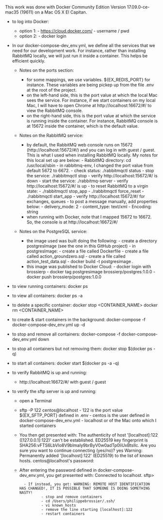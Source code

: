 This work was done with Docker Community Edition Version 17.09.0-ce-mac35 (19611) on a Mac OS X El Capitan.


- to log into Docker:
	- option 1:
			- https://cloud.docker.com/
			- username / pwd
	- option 2:
			- docker login


- In our docker-compose-dev_env.yml, we define all the services that we need for our development work. For instance, rather than installing RabbitMQ locally, we will just run it inside a container. This helps be efficient quickly.
	- Notes on the ports section:
		- for some mappings, we use variables. ${EX_REDIS_PORT} for instance. These variables are being pickep up from the file .env at the root of the project.
		- on the left-hand side, this is the port value at which the local Mac sees the service. For instance, if we start containers on my local Mac, I will have to open Chrome at http://localhost:16672/#/ to view the RabbitMQ console.
		- on the right-hand side, this is the port value at which the service is running inside the container. For instance, RabbitMQ console is at 15672 inside the container, which is the default value.

	- Notes on the RabbitMQ service:
		- by default, the RabbitMQ web console runs on 15672 (http://localhost:15672/#/) and you can log in with guest / guest. This is what I used when installing RabbitMQ locally. My notes for this local set up are below:
				- RabbitMQ directory: cd /usr/local/sbin
					- in rabbitmq-env, I changed the port value from default 5672 to 6672.
				- check status: ./rabbitmqctl status
				- stop the service: ./rabbitmqctl stop
						- verify http://localhost:15672/#/ is down
				- start the service: ./rabbitmq-server
						- verify http://localhost:15672/#/ is up
				- to reset RabbitMQ to a virgin state:
						- ./rabbitmqctl stop_app
						- ./rabbitmqctl force_reset
						- ./rabbitmqctl start_app
						- verify http://localhost:15672/#/ for exchanges, queues
				- to post a message manually, add properties below:
						- delivery_mode: 2
						- content_type: text/xml
						- Encoding: string
		- when running with Docker, note that I mapped 15672 to 16672. So, the console is at http://localhost:16672/#/

	- Notes on the PostgreSQL service:
		- the image used was built doing the following:
				- create a directory postgresImage (see the one in this GitHub project)
				- in postgresImage:
						- create a file called Dockerfile
						- create a file called action_groundzero.sql
						- create a file called action_test_data.sql
						- docker build -t postgresimage .
		- this image was published to Docker Cloud:
				- docker login with brossierp
				- docker tag postgresimage brossierp/postgres:1.0.0
				- docker push brossierp/postgres:1.0.0


- to view running containers:
docker ps


- to view all containers:
docker ps -a


- to delete a specific container:
docker stop <CONTAINER_NAME>
docker rm <CONTAINER_NAME>


- to create & start containers in the background:
docker-compose -f docker-compose-dev_env.yml up -d  


- to stop and remove all containers:
docker-compose -f docker-compose-dev_env.yml down  


- to stop all containers but not removing them:
docker stop $(docker ps -q)


- to start all containers:
docker start $(docker ps -a -q)


- to verify RabbitMQ is up and running:
	- http://localhost:16672/#/ with guest / guest


- to verify the sftp server is up and running:
	- open a Terminal
	- sftp -P 122 centos@localhost
			- 122 is the port value ${EX_SFTP_PORT} defined in .env
			- centos is the user defined in docker-compose-dev_env.yml
			- localhost or <host-ip> of the Mac onto which I started containers
	- You then get presented with:
			The authenticity of host '[localhost]:122 ([127.0.0.1]:122)' can't be established.
			ED25519 key fingerprint is SHA256:vFTS6LbVlo8V9blmaIy9brByV0w0adTp0liUxBtslIc.
			Are you sure you want to continue connecting (yes/no)? yes
			Warning: Permanently added '[localhost]:122' (ED25519) to the list of known hosts.
			centos@localhost's password: 
	- After entering the password defined in docker-compose-dev_env.yml, you get presented with:
			Connected to localhost.
			sftp> 

			- If instead, you get: WARNING: REMOTE HOST IDENTIFICATION HAS CHANGED!, IT IS POSSIBLE THAT SOMEONE IS DOING SOMETHING NASTY!
					- stop and remove containers
					- cd /Users/philippebrossier/.ssh/
					- vi known_hosts
					- remove the line starting [localhost]:122
					- restart containers

